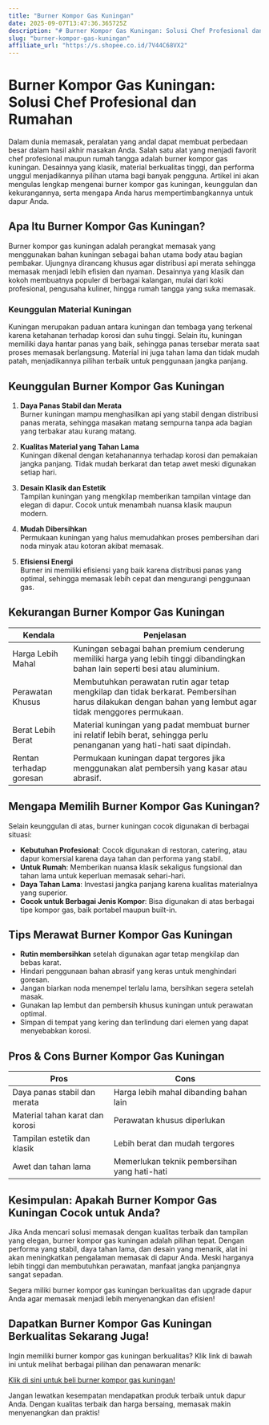 ```yaml
---
title: "Burner Kompor Gas Kuningan"
date: 2025-09-07T13:47:36.365725Z
description: "# Burner Kompor Gas Kuningan: Solusi Chef Profesional dan Rumahan..."
slug: "burner-kompor-gas-kuningan"
affiliate_url: "https://s.shopee.co.id/7V44C68VX2"
---
```

# Burner Kompor Gas Kuningan: Solusi Chef Profesional dan Rumahan

Dalam dunia memasak, peralatan yang andal dapat membuat perbedaan besar dalam hasil akhir masakan Anda. Salah satu alat yang menjadi favorit chef profesional maupun rumah tangga adalah burner kompor gas kuningan. Desainnya yang klasik, material berkualitas tinggi, dan performa unggul menjadikannya pilihan utama bagi banyak pengguna. Artikel ini akan mengulas lengkap mengenai burner kompor gas kuningan, keunggulan dan kekurangannya, serta mengapa Anda harus mempertimbangkannya untuk dapur Anda.

## Apa Itu Burner Kompor Gas Kuningan?

Burner kompor gas kuningan adalah perangkat memasak yang menggunakan bahan kuningan sebagai bahan utama body atau bagian pembakar. Ujungnya dirancang khusus agar distribusi api merata sehingga memasak menjadi lebih efisien dan nyaman. Desainnya yang klasik dan kokoh membuatnya populer di berbagai kalangan, mulai dari koki profesional, pengusaha kuliner, hingga rumah tangga yang suka memasak.

### Keunggulan Material Kuningan

Kuningan merupakan paduan antara kuningan dan tembaga yang terkenal karena ketahanan terhadap korosi dan suhu tinggi. Selain itu, kuningan memiliki daya hantar panas yang baik, sehingga panas tersebar merata saat proses memasak berlangsung. Material ini juga tahan lama dan tidak mudah patah, menjadikannya pilihan terbaik untuk penggunaan jangka panjang.

## Keunggulan Burner Kompor Gas Kuningan

1. **Daya Panas Stabil dan Merata**  
   Burner kuningan mampu menghasilkan api yang stabil dengan distribusi panas merata, sehingga masakan matang sempurna tanpa ada bagian yang terbakar atau kurang matang.

2. **Kualitas Material yang Tahan Lama**  
   Kuningan dikenal dengan ketahanannya terhadap korosi dan pemakaian jangka panjang. Tidak mudah berkarat dan tetap awet meski digunakan setiap hari.

3. **Desain Klasik dan Estetik**  
   Tampilan kuningan yang mengkilap memberikan tampilan vintage dan elegan di dapur. Cocok untuk menambah nuansa klasik maupun modern.

4. **Mudah Dibersihkan**  
   Permukaan kuningan yang halus memudahkan proses pembersihan dari noda minyak atau kotoran akibat memasak.

5. **Efisiensi Energi**  
   Burner ini memiliki efisiensi yang baik karena distribusi panas yang optimal, sehingga memasak lebih cepat dan mengurangi penggunaan gas.

## Kekurangan Burner Kompor Gas Kuningan

| Kendala | Penjelasan |
|---------|------------|
| Harga Lebih Mahal | Kuningan sebagai bahan premium cenderung memiliki harga yang lebih tinggi dibandingkan bahan lain seperti besi atau aluminium. |
| Perawatan Khusus | Membutuhkan perawatan rutin agar tetap mengkilap dan tidak berkarat. Pembersihan harus dilakukan dengan bahan yang lembut agar tidak menggores permukaan. |
| Berat Lebih Berat | Material kuningan yang padat membuat burner ini relatif lebih berat, sehingga perlu penanganan yang hati-hati saat dipindah. |
| Rentan terhadap goresan | Permukaan kuningan dapat tergores jika menggunakan alat pembersih yang kasar atau abrasif.|

## Mengapa Memilih Burner Kompor Gas Kuningan?

Selain keunggulan di atas, burner kuningan cocok digunakan di berbagai situasi:

- **Kebutuhan Profesional**: Cocok digunakan di restoran, catering, atau dapur komersial karena daya tahan dan performa yang stabil.
- **Untuk Rumah**: Memberikan nuansa klasik sekaligus fungsional dan tahan lama untuk keperluan memasak sehari-hari.
- **Daya Tahan Lama**: Investasi jangka panjang karena kualitas materialnya yang superior.
- **Cocok untuk Berbagai Jenis Kompor**: Bisa digunakan di atas berbagai tipe kompor gas, baik portabel maupun built-in.

## Tips Merawat Burner Kompor Gas Kuningan

- **Rutin membersihkan** setelah digunakan agar tetap mengkilap dan bebas karat.
- Hindari penggunaan bahan abrasif yang keras untuk menghindari goresan.
- Jangan biarkan noda menempel terlalu lama, bersihkan segera setelah masak.
- Gunakan lap lembut dan pembersih khusus kuningan untuk perawatan optimal.
- Simpan di tempat yang kering dan terlindung dari elemen yang dapat menyebabkan korosi.

## Pros & Cons Burner Kompor Gas Kuningan

| **Pros** | **Cons** |
|------------------------|------------------------------|
| Daya panas stabil dan merata | Harga lebih mahal dibanding bahan lain |
| Material tahan karat dan korosi | Perawatan khusus diperlukan |
| Tampilan estetik dan klasik | Lebih berat dan mudah tergores |
| Awet dan tahan lama | Memerlukan teknik pembersihan yang hati-hati |

## Kesimpulan: Apakah Burner Kompor Gas Kuningan Cocok untuk Anda?

Jika Anda mencari solusi memasak dengan kualitas terbaik dan tampilan yang elegan, burner kompor gas kuningan adalah pilihan tepat. Dengan performa yang stabil, daya tahan lama, dan desain yang menarik, alat ini akan meningkatkan pengalaman memasak di dapur Anda. Meski harganya lebih tinggi dan membutuhkan perawatan, manfaat jangka panjangnya sangat sepadan.

Segera miliki burner kompor gas kuningan berkualitas dan upgrade dapur Anda agar memasak menjadi lebih menyenangkan dan efisien!

## Dapatkan Burner Kompor Gas Kuningan Berkualitas Sekarang Juga!

Ingin memiliki burner kompor gas kuningan berkualitas? Klik link di bawah ini untuk melihat berbagai pilihan dan penawaran menarik:

[Klik di sini untuk beli burner kompor gas kuningan!](https://s.shopee.co.id/7V44C68VX2)

Jangan lewatkan kesempatan mendapatkan produk terbaik untuk dapur Anda. Dengan kualitas terbaik dan harga bersaing, memasak makin menyenangkan dan praktis!
